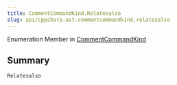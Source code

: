 ```yaml
---
title: CommentCommandKind.Relatesalso
slug: api/cppsharp.ast.commentcommandkind.relatesalso
---
```

Enumeration Member in [CommentCommandKind](/api/cppsharp/ast/commentcommandkind)

## Summary



```csharp
Relatesalso
```

